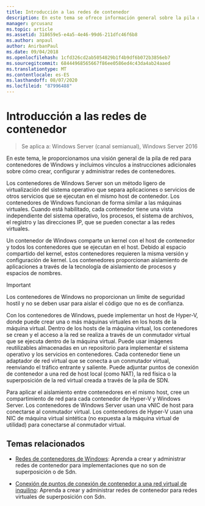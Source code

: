 ```yaml
---
title: Introducción a las redes de contenedor
description: En este tema se ofrece información general sobre la pila de red para contenedores de Windows e incluye vínculos a instrucciones adicionales sobre la creación, configuración y administración de redes de contenedor.
manager: grcusanz
ms.topic: article
ms.assetid: 318659e5-e4a5-4e46-99d6-211dfc46f6b8
ms.author: anpaul
author: AnirbanPaul
ms.date: 09/04/2018
ms.openlocfilehash: 1cfd326cd2ab5054829b1f4b9df6b072b3856eb7
ms.sourcegitcommit: 68444968565667f86ee0586ed4c43da4ab24aaed
ms.translationtype: MT
ms.contentlocale: es-ES
ms.lasthandoff: 08/07/2020
ms.locfileid: "87996488"
---
```

# <a name="container-networking-overview"></a>Introducción a las redes de contenedor

>Se aplica a: Windows Server (canal semianual), Windows Server 2016

En este tema, le proporcionamos una visión general de la pila de red para contenedores de Windows y incluimos vínculos a instrucciones adicionales sobre cómo crear, configurar y administrar redes de contenedores.

Los contenedores de Windows Server son un método ligero de virtualización del sistema operativo que separa aplicaciones o servicios de otros servicios que se ejecutan en el mismo host de contenedor. Los contenedores de Windows funcionan de forma similar a las máquinas virtuales. Cuando está habilitado, cada contenedor tiene una vista independiente del sistema operativo, los procesos, el sistema de archivos, el registro y las direcciones IP, que se pueden conectar a las redes virtuales.

Un contenedor de Windows comparte un kernel con el host de contenedor y todos los contenedores que se ejecutan en el host. Debido al espacio compartido del kernel, estos contenedores requieren la misma versión y configuración de kernel. Los contenedores proporcionan aislamiento de aplicaciones a través de la tecnología de aislamiento de procesos y espacios de nombres.

>[!IMPORTANT]
>Los contenedores de Windows no proporcionan un límite de seguridad hostil y no se deben usar para aislar el código que no es de confianza.

Con los contenedores de Windows, puede implementar un host de Hyper-V, donde puede crear una o más máquinas virtuales en los hosts de la máquina virtual. Dentro de los hosts de la máquina virtual, los contenedores se crean y el acceso a la red se realiza a través de un conmutador virtual que se ejecuta dentro de la máquina virtual. Puede usar imágenes reutilizables almacenadas en un repositorio para implementar el sistema operativo y los servicios en contenedores. Cada contenedor tiene un adaptador de red virtual que se conecta a un conmutador virtual, reenviando el tráfico entrante y saliente. Puede adjuntar puntos de conexión de contenedor a una red de host local (como NAT), la red física o la superposición de la red virtual creada a través de la pila de SDN.

Para aplicar el aislamiento entre contenedores en el mismo host, cree un compartimiento de red para cada contenedor de Hyper-V y Windows Server. Los contenedores de Windows Server usan una vNIC de host para conectarse al conmutador virtual. Los contenedores de Hyper-V usan una NIC de máquina virtual sintética (no expuesta a la máquina virtual de utilidad) para conectarse al conmutador virtual.

## <a name="related-topics"></a>Temas relacionados

- [Redes de contenedores de Windows](/virtualization/windowscontainers/container-networking/architecture): Aprenda a crear y administrar redes de contenedor para implementaciones que no son de superposición o de Sdn.

- [Conexión de puntos de conexión de contenedor a una red virtual de inquilino](../../manage/Connect-container-endpoints-to-a-Tenant-Virtual-Network.md): Aprenda a crear y administrar redes de contenedor para redes virtuales de superposición con Sdn.